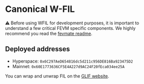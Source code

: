 # Canonical W-FIL

 :warning: Before using WFIL for development purposes, it is important to understand a few critical FEVM specific components. We highly recommend you read the [fevmate readme](https://github.com/wadealexc/fevmate#readme).

## Deployed addresses

- Hyperspace: `0x6C297AeD654816dc5d211c956DE816Ba923475D2`
- Mainnet: `0x60E1773636CF5E4A227d9AC24F20fEca034ee25A`

You can wrap and unwrap FIL on the [GLIF website](https://glif.io).
